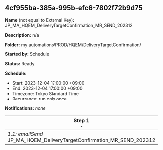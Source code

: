 ## 4cf955ba-385a-995b-efc6-7802f72b9d75

**Name** (not equal to External Key)**:** JP_MA_HQEM_DeliveryTargetConfirmation_MR_SEND_202312

**Description:** n/a

**Folder:** my automations/PROD/HQEM/DeliveryTargetConfirmation/

**Started by:** Schedule

**Status:** Ready

**Schedule:**

* Start: 2023-12-04 17:00:00 +09:00
* End: 2023-12-04 17:00:00 +09:00
* Timezone: Tokyo Standard Time
* Recurrance: run only once

**Notifications:** _none_


| Step 1<br>_<small>-</small>_ |
| --- |
| _1.1: emailSend_<br>JP_MA_HQEM_DeliveryTargetConfirmation_MR_SEND_202312 |
